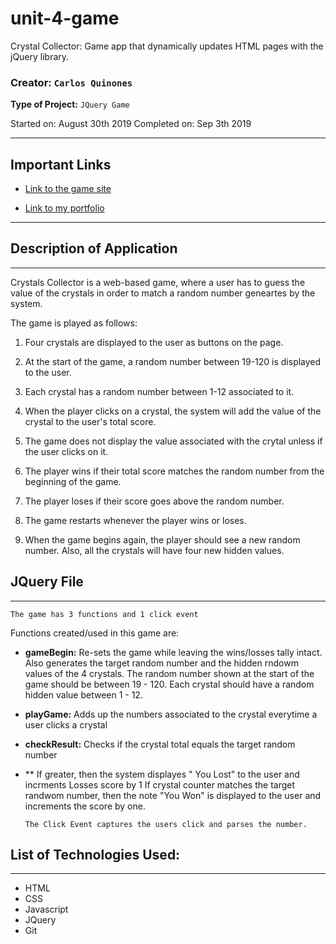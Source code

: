 # unit-4-game
Crystal Collector: Game app that dynamically updates HTML pages with the jQuery library.

### **Creator:** `Carlos Quinones`
**Type of Project:** `JQuery Game`

Started on: August 30th 2019
Completed on: Sep 3th 2019
- - -

## Important Links

* [Link to the game site](https://ceq2000.github.io/unit-4-game)

* [Link to my portfolio](https://ceq2000.github.io/portfolio/portfolio.html)

- - -
## Description of Application
- - -

Crystals Collector is a web-based game, where a user has to guess the value of the crystals in order to match a random number geneartes by the system. 

The game is played as follows:

1. Four crystals are displayed to the user as buttons on the page. 

2. At the start of the game, a random number between 19-120 is displayed to the user. 

3. Each crystal has a random number between 1-12 associated to it. 

4. When the player clicks on a crystal, the system will add the value of the crystal to the user's total score.

5. The game does not display the value associated with the crytal unless if the user clicks on it. 

6. The player wins if their total score matches the random number from the beginning of the game.

7. The player loses if their score goes above the random number.

8. The game restarts whenever the player wins or loses.

9. When the game begins again, the player should see a new random number. Also, all the crystals will have four new hidden values. 

## JQuery File
- - -
`The game has 3 functions and 1 click event`

Functions created/used in this game are:
- **gameBegin:** Re-sets the game while leaving the wins/losses tally intact. Also generates the target random number and the hidden rndowm values of the 4 crystals.
The random number shown at the start of the game should be between 19 - 120.
Each crystal should have a random hidden value between 1 - 12.

- **playGame:** Adds up the numbers associated to the crystal everytime a user clicks a crystal

- **checkResult:** Checks if the crystal total equals the target random number

- ** If greater,  then the system displayes " You Lost" to the user and incrments Losses score by 1
If crystal counter matches the target randwom number, then the note "You Won" is displayed to the user and increments the score by one. 

      The Click Event captures the users click and parses the number.


## List of Technologies Used:
- - - 
- HTML 
- CSS
- Javascript
- JQuery
- Git
